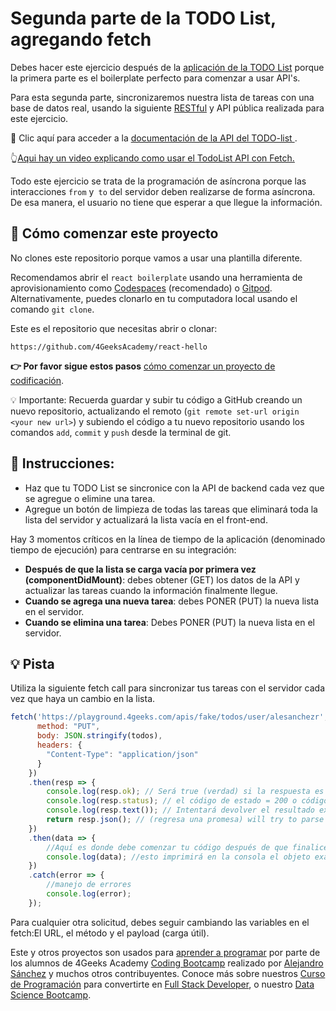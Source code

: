 <!-- hide -->
# Segunda parte de la TODO List, agregando fetch
<!-- endhide -->

Debes hacer este ejercicio después de la [aplicación de la TODO List](https://4geeks.com/interactive-coding-tutorial/junior/todo-list) porque la primera parte es el boilerplate perfecto para comenzar a usar API's.

Para esta segunda parte, sincronizaremos nuestra lista de tareas con una base de datos real, usando la siguiente [RESTful](https://4geeks.com/es/lesson/understanding-rest-apis-es) y API pública realizada para este ejercicio.

🔗 Clic aquí para acceder a la [documentación de la API del TODO-list ](https://playground.4geeks.com/apis/fake/todos/).

👆[Aqui hay un video explicando como usar el TodoList API con Fetch.](https://www.youtube.com/watch?v=s6_-c0LFDRo)

Todo este ejercicio se trata de la programación de asíncrona porque las interacciones `from` y` to` del servidor deben realizarse de forma asíncrona. De esa manera, el usuario no tiene que esperar a que llegue la información.

## 🌱 Cómo comenzar este proyecto

No clones este repositorio porque vamos a usar una plantilla diferente.

Recomendamos abrir el `react boilerplate` usando una herramienta de aprovisionamiento como [Codespaces](https://4geeks.com/es/lesson/tutorial-de-github-codespaces) (recomendado) o [Gitpod](https://4geeks.com/es/lesson/como-utilizar-gitpod). Alternativamente, puedes clonarlo en tu computadora local usando el comando `git clone`.

Este es el repositorio que necesitas abrir o clonar:

```
https://github.com/4GeeksAcademy/react-hello
```

**👉 Por favor sigue estos pasos** [cómo comenzar un proyecto de codificación](https://4geeks.com/es/lesson/como-comenzar-un-proyecto-de-codificacion).

💡 Importante: Recuerda guardar y subir tu código a GitHub creando un nuevo repositorio, actualizando el remoto (`git remote set-url origin <your new url>`) y subiendo el código a tu nuevo repositorio usando los comandos `add`, `commit` y `push` desde la terminal de git.

## 📝 Instrucciones:

- Haz que tu TODO List se sincronice con la API de backend cada vez que se agregue o elimine una tarea.
- Agregue un botón de limpieza de todas las tareas que eliminará toda la lista del servidor y actualizará la lista vacía en el front-end.

Hay 3 momentos críticos en la línea de tiempo de la aplicación (denominado tiempo de ejecución) para centrarse en su integración:
- **Después de que la lista se carga vacía por primera vez (componentDidMount)**: debes obtener (GET) los datos de la API y actualizar las tareas cuando la información finalmente llegue.
- **Cuando se agrega una nueva tarea**: debes PONER (PUT) la nueva lista en el servidor.
- **Cuando se elimina una tarea**: Debes PONER (PUT) la nueva lista en el servidor.

## 💡 Pista

Utiliza la siguiente fetch call para sincronizar tus tareas con el servidor cada vez que haya un cambio en la lista.

```js
fetch('https://playground.4geeks.com/apis/fake/todos/user/alesanchezr', {
      method: "PUT",
      body: JSON.stringify(todos),
      headers: {
        "Content-Type": "application/json"
      }
    })
    .then(resp => {
        console.log(resp.ok); // Será true (verdad) si la respuesta es exitosa.
        console.log(resp.status); // el código de estado = 200 o código = 400 etc.
        console.log(resp.text()); // Intentará devolver el resultado exacto como cadena (string)
        return resp.json(); // (regresa una promesa) will try to parse the result as json as return a promise that you can .then for results
    })
    .then(data => {
        //Aquí es donde debe comenzar tu código después de que finalice la búsqueda
        console.log(data); //esto imprimirá en la consola el objeto exacto recibido del servidor
    })
    .catch(error => {
        //manejo de errores
        console.log(error);
    });
```

Para cualquier otra solicitud, debes seguir cambiando las variables en el fetch:El URL, el método y el payload (carga útil).

Este y otros proyectos son usados para [aprender a programar](https://4geeksacademy.com/es/aprender-a-programar/aprender-a-programar-desde-cero) por parte de los alumnos de 4Geeks Academy [Coding Bootcamp](https://4geeksacademy.com/us/coding-bootcamp) realizado por [Alejandro Sánchez](https://twitter.com/alesanchezr) y muchos otros contribuyentes. Conoce más sobre nuestros [Curso de Programación](https://4geeksacademy.com/es/curso-de-programacion-desde-cero?lang=es) para convertirte en [Full Stack Developer](https://4geeksacademy.com/es/coding-bootcamps/desarrollador-full-stack/?lang=es), o nuestro [Data Science Bootcamp](https://4geeksacademy.com/es/coding-bootcamps/curso-datascience-machine-learning).
